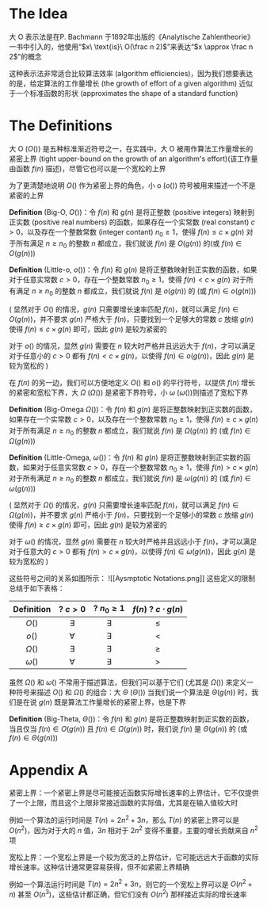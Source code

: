 # The Idea
大 O 表示法是在P. Bachmann 于1892年出版的《Analytische Zahlentheorie》一书中引入的，他使用“$x\  \text{is}\  O(\frac n 2)$”来表达“$x \approx \frac n 2$”的概念

这种表示法非常适合比较算法效率 (algorithm efficiencies)，因为我们想要表达的是，给定算法的工作量增长 (the growth of effort of a given algorithm) 近似于一个标准函数的形状 (approximates the shape of a standard function)
# The Definitions
大 O ($O()$) 是五种标准渐近符号之一，在实践中，大 O 被用作算法工作量增长的紧密上界 (tight upper-bound on the growth of an algorithm's effort)(该工作量由函数 $f(n)$ 描述)，尽管它也可以是一个宽松的上界

为了更清楚地说明 $O()$ 作为紧密上界的角色，小 o ($o()$) 符号被用来描述一个不是紧密的上界

**Definition** (Big-O, $O()$)：令 $f(n)$ 和 $g(n)$ 是将正整数 (positive integers) 映射到正实数 (positive real numbers) 的函数，如果存在一个实常数 (real constant) $c >0$，以及存在一个整数常数 (integer contant) $n_0\ge 1$，使得 $f(n) \le c\times g(n)$ 对于所有满足 $n\ge n_0$ 的整数 $n$ 都成立，我们就说 $f(n)$ 是 $O(g(n))$ 的(或 $f(n) \in O(g(n))$)

**Definition** (Little-o, $o()$)：令 $f(n)$ 和 $g(n)$ 是将正整数映射到正实数的函数，如果对于任意实常数 $c >  0$，存在一个整数常数 $n_0\ge 1$，使得 $f(n) < c\times g(n)$ 对于所有满足 $n\ge n_0$ 的整数 $n$ 都成立，我们就说 $f(n)$ 是 $o(g(n))$ 的 (或 $f(n)\in o(g(n))$)

(
显然对于 $O()$ 的情况，$g(n)$ 只需要增长速率匹配 $f(n)$，就可以满足 $f(n)\in O(g(n))$，并不要求 $g(n)$ 严格大于 $f(n)$，只要找到一个足够大的常数 $c$ 放缩 $g(n)$ 使得 $f(n)\le c\times g(n)$ 即可，因此 $g(n)$ 是较为紧密的

对于 $o()$ 的情况，显然 $g(n)$ 需要在 $n$ 较大时严格并且远远大于 $f(n)$，才可以满足对于任意小的 $c>0$ 都有 $f(n)< c\times g(n)$，以使得 $f(n)\in o(g(n))$，因此 $g(n)$ 是较为宽松的
)

在 $f(n)$ 的另一边，我们可以方便地定义 $O()$ 和 $o()$ 的平行符号，以提供 $f(n)$ 增长的紧密和宽松下界，大 $\Omega$ ($Ω()$) 是紧密下界符号，小 $\omega$ ($ω()$)则描述了宽松下界

**Definition** (Big-Omega $\Omega()$)：令 $f(n)$ 和 $g(n)$ 是将正整数映射到正实数的函数，如果存在一个实常数 $c >0$，以及存在一个整数常数 $n_0\ge 1$，使得 $f(n) \ge c\times g(n)$ 对于所有满足 $n\ge n_0$ 的整数 $n$ 都成立，我们就说 $f(n)$ 是 $\Omega(g(n))$ 的 (或 $f(n) \in \Omega(g(n))$)

**Definition** (Little-Omega, $\omega()$)：令 $f(n)$ 和 $g(n)$ 是将正整数映射到正实数的函数，如果对于任意实常数 $c >  0$，存在一个整数常数 $n_0\ge 1$，使得 $f(n) > c\times g(n)$ 对于所有满足 $n\ge n_0$ 的整数 $n$ 都成立，我们就说 $f(n)$ 是 $\omega(g(n))$ 的 (或 $f(n)\in \omega(g(n))$)

(
显然对于 $\Omega()$ 的情况，$g(n)$ 只需要增长速率匹配 $f(n)$，就可以满足 $f(n)\in \Omega(g(n))$，并不要求 $g(n)$ 严格小于 $f(n)$，只要找到一个足够小的常数 $c$ 放缩 $g(n)$ 使得 $f(n)\ge c\times g(n)$ 即可，因此 $g(n)$ 是较为紧密的

对于 $\omega()$ 的情况，显然 $g(n)$ 需要在 $n$ 较大时严格并且远远小于 $f(n)$，才可以满足对于任意大的 $c>0$ 都有 $f(n)> c\times g(n)$，以使得 $f(n)\in \omega(g(n))$，因此 $g(n)$ 是较为宽松的
)

这些符号之间的关系如图所示：
![[Aysmptotic Notations.png]]
这些定义的限制总结于如下表格：

| Definition |  ? $c>0$  | ? $n_0\ge 1$ | $f(n)$ ? $c\cdot g(n)$ |
|:----------:|:---------:|:------------:|:----------------------:|
|   $O()$    | $\exists$ |  $\exists$   |         $\le$          |
|   $o()$    | $\forall$ |  $\exists$   |          $<$           |
| $\Omega()$ | $\exists$ |  $\exists$   |         $\ge$          |
| $\omega()$ | $\forall$ |  $\exists$   |          $>$           |

虽然 $\Omega()$ 和 $\omega()$ 不常用于描述算法，但我们可以基于它们 (尤其是 $\Omega()$) 来定义一种符号来描述 $O()$ 和 $\Omega()$ 的组合：大 $\Theta$ ($\Theta()$)
当我们说一个算法是 $\Theta(g(n))$ 时，我们是在说 $g(n)$ 既是算法工作量增长的紧密上界，也是下界

**Definition** (Big-Theta, $\Theta()$)：令 $f(n)$ 和 $g(n)$ 是将正整数映射到正实数的函数，当且仅当 $f(n)\in O(g(n))$ 且 $f(n) \in \Omega(g(n))$ 时，我们说 $f(n)$ 是 $\Theta(g(n))$ 的 (或 $f(n)\in \Theta(g(n))$)
# Appendix A
紧密上界：一个紧密上界是尽可能接近函数实际增长速率的上界估计，它不仅提供了一个上限，而且这个上限非常接近函数的实际值，尤其是在输入值较大时

例如一个算法的运行时间是 $T(n) = 2n^2 + 3n$，那么 $T(n)$ 的紧密上界可以是 $O(n^2)$，因为对于大的 $n$ 值，$3n$ 相对于 $2n^2$ 变得不重要，主要的增长贡献来自 $n^2$ 项

宽松上界：一个宽松上界是一个较为宽泛的上界估计，它可能远远大于函数的实际增长速率。这种估计通常更容易获得，但不如紧密上界精确

例如一个算法运行时间是 $T(n) = 2n^2 + 3n$，则它的一个宽松上界可以是 $O(n^2 + n)$ 甚至 $O(n^3)$，这些估计都正确，但它们没有 $O(n^2)$ 那样接近实际的增长速率